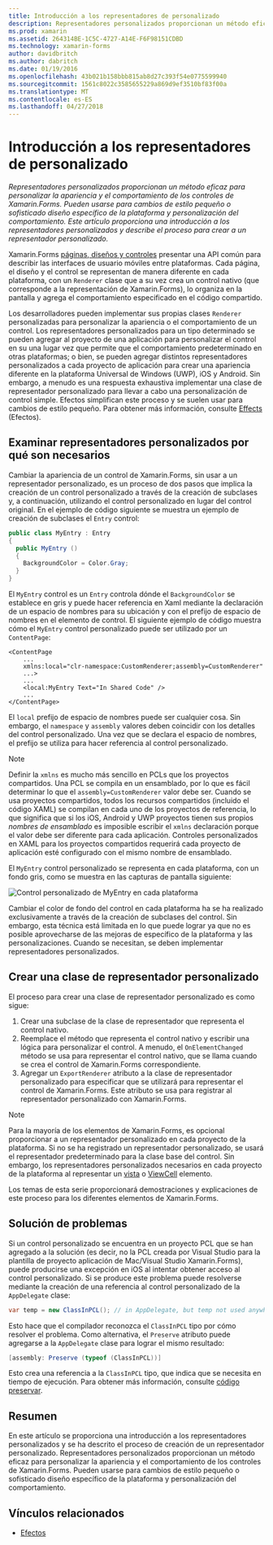 ```yaml
---
title: Introducción a los representadores de personalizado
description: Representadores personalizados proporcionan un método eficaz para personalizar la apariencia y el comportamiento de los controles de Xamarin.Forms. Pueden usarse para cambios de estilo pequeño o sofisticado diseño específico de la plataforma y personalización del comportamiento. Este artículo proporciona una introducción a los representadores personalizados y describe el proceso para crear a un representador personalizado.
ms.prod: xamarin
ms.assetid: 264314BE-1C5C-4727-A14E-F6F98151CDBD
ms.technology: xamarin-forms
author: davidbritch
ms.author: dabritch
ms.date: 01/19/2016
ms.openlocfilehash: 43b021b158bbb815ab8d27c393f54e0775599940
ms.sourcegitcommit: 1561c8022c3585655229a869d9ef3510bf83f00a
ms.translationtype: MT
ms.contentlocale: es-ES
ms.lasthandoff: 04/27/2018
---
```

# <a name="introduction-to-custom-renderers"></a>Introducción a los representadores de personalizado

_Representadores personalizados proporcionan un método eficaz para personalizar la apariencia y el comportamiento de los controles de Xamarin.Forms. Pueden usarse para cambios de estilo pequeño o sofisticado diseño específico de la plataforma y personalización del comportamiento. Este artículo proporciona una introducción a los representadores personalizados y describe el proceso para crear a un representador personalizado._

Xamarin.Forms [páginas, diseños y controles](~/xamarin-forms/user-interface/controls/index.md) presentar una API común para describir las interfaces de usuario móviles entre plataformas. Cada página, el diseño y el control se representan de manera diferente en cada plataforma, con un `Renderer` clase que a su vez crea un control nativo (que corresponde a la representación de Xamarin.Forms), lo organiza en la pantalla y agrega el comportamiento especificado en el código compartido.

Los desarrolladores pueden implementar sus propias clases `Renderer` personalizadas para personalizar la apariencia o el comportamiento de un control. Los representadores personalizados para un tipo determinado se pueden agregar al proyecto de una aplicación para personalizar el control en su una lugar vez que permite que el comportamiento predeterminado en otras plataformas; o bien, se pueden agregar distintos representadores personalizados a cada proyecto de aplicación para crear una apariencia diferente en la plataforma Universal de Windows (UWP), iOS y Android. Sin embargo, a menudo es una respuesta exhaustiva implementar una clase de representador personalizado para llevar a cabo una personalización de control simple. Efectos simplifican este proceso y se suelen usar para cambios de estilo pequeño. Para obtener más información, consulte [Effects](~/xamarin-forms/app-fundamentals/effects/index.md) (Efectos).

## <a name="examining-why-custom-renderers-are-necessary"></a>Examinar representadores personalizados por qué son necesarios

Cambiar la apariencia de un control de Xamarin.Forms, sin usar a un representador personalizado, es un proceso de dos pasos que implica la creación de un control personalizado a través de la creación de subclases y, a continuación, utilizando el control personalizado en lugar del control original. En el ejemplo de código siguiente se muestra un ejemplo de creación de subclases el `Entry` control:

```csharp
public class MyEntry : Entry
{
  public MyEntry ()
  {
    BackgroundColor = Color.Gray;
  }
}
```

El `MyEntry` control es un `Entry` controla dónde el `BackgroundColor` se establece en gris y puede hacer referencia en Xaml mediante la declaración de un espacio de nombres para su ubicación y con el prefijo de espacio de nombres en el elemento de control. El siguiente ejemplo de código muestra cómo el `MyEntry` control personalizado puede ser utilizado por un `ContentPage`:

```xaml
<ContentPage
    ...
    xmlns:local="clr-namespace:CustomRenderer;assembly=CustomRenderer"
    ...>
    ...
    <local:MyEntry Text="In Shared Code" />
    ...
</ContentPage>
```

El `local` prefijo de espacio de nombres puede ser cualquier cosa. Sin embargo, el `namespace` y `assembly` valores deben coincidir con los detalles del control personalizado. Una vez que se declara el espacio de nombres, el prefijo se utiliza para hacer referencia al control personalizado.

> [!NOTE]
> Definir la `xmlns` es mucho más sencillo en PCLs que los proyectos compartidos. Una PCL se compila en un ensamblado, por lo que es fácil determinar lo que el `assembly=CustomRenderer` valor debe ser. Cuando se usa proyectos compartidos, todos los recursos compartidos (incluido el código XAML) se compilan en cada uno de los proyectos de referencia, lo que significa que si los iOS, Android y UWP proyectos tienen sus propios *nombres de ensamblado* es imposible escribir el `xmlns` declaración porque el valor debe ser diferente para cada aplicación. Controles personalizados en XAML para los proyectos compartidos requerirá cada proyecto de aplicación esté configurado con el mismo nombre de ensamblado.

El `MyEntry` control personalizado se representa en cada plataforma, con un fondo gris, como se muestra en las capturas de pantalla siguiente:

![](introduction-images/screenshots.png "Control personalizado de MyEntry en cada plataforma")

Cambiar el color de fondo del control en cada plataforma ha se ha realizado exclusivamente a través de la creación de subclases del control. Sin embargo, esta técnica está limitada en lo que puede lograr ya que no es posible aprovecharse de las mejoras de específico de la plataforma y las personalizaciones. Cuando se necesitan, se deben implementar representadores personalizados.

## <a name="creating-a-custom-renderer-class"></a>Crear una clase de representador personalizado

El proceso para crear una clase de representador personalizado es como sigue:

1. Crear una subclase de la clase de representador que representa el control nativo.
1. Reemplace el método que representa el control nativo y escribir una lógica para personalizar el control. A menudo, el `OnElementChanged` método se usa para representar el control nativo, que se llama cuando se crea el control de Xamarin.Forms correspondiente.
1. Agregar un `ExportRenderer` atributo a la clase de representador personalizado para especificar que se utilizará para representar el control de Xamarin.Forms. Este atributo se usa para registrar al representador personalizado con Xamarin.Forms.

> [!NOTE]
> Para la mayoría de los elementos de Xamarin.Forms, es opcional proporcionar a un representador personalizado en cada proyecto de la plataforma. Si no se ha registrado un representador personalizado, se usará el representador predeterminado para la clase base del control. Sin embargo, los representadores personalizados necesarios en cada proyecto de la plataforma al representar un [vista](https://developer.xamarin.com/api/type/Xamarin.Forms.View/) o [ViewCell](https://developer.xamarin.com/api/type/Xamarin.Forms.ViewCell/) elemento.

Los temas de esta serie proporcionará demostraciones y explicaciones de este proceso para los diferentes elementos de Xamarin.Forms.

## <a name="troubleshooting"></a>Solución de problemas

Si un control personalizado se encuentra en un proyecto PCL que se han agregado a la solución (es decir, no la PCL creada por Visual Studio para la plantilla de proyecto aplicación de Mac/Visual Studio Xamarin.Forms), puede producirse una excepción en iOS al intentar obtener acceso al control personalizado. Si se produce este problema puede resolverse mediante la creación de una referencia al control personalizado de la `AppDelegate` clase:

```csharp
var temp = new ClassInPCL(); // in AppDelegate, but temp not used anywhere
```

Esto hace que el compilador reconozca el `ClassInPCL` tipo por cómo resolver el problema. Como alternativa, el `Preserve` atributo puede agregarse a la `AppDelegate` clase para lograr el mismo resultado:

```csharp
[assembly: Preserve (typeof (ClassInPCL))]
```

Esto crea una referencia a la `ClassInPCL` tipo, que indica que se necesita en tiempo de ejecución. Para obtener más información, consulte [código preservar](~/ios/deploy-test/linker.md).

## <a name="summary"></a>Resumen

En este artículo se proporciona una introducción a los representadores personalizados y se ha descrito el proceso de creación de un representador personalizado. Representadores personalizados proporcionan un método eficaz para personalizar la apariencia y el comportamiento de los controles de Xamarin.Forms. Pueden usarse para cambios de estilo pequeño o sofisticado diseño específico de la plataforma y personalización del comportamiento.


## <a name="related-links"></a>Vínculos relacionados

- [Efectos](~/xamarin-forms/app-fundamentals/effects/index.md)
